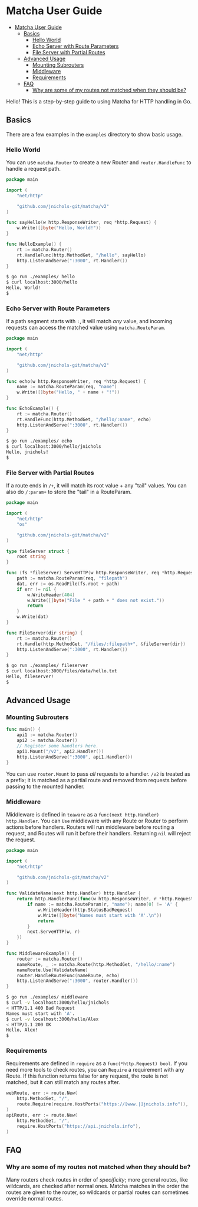 # Matcha User Guide

- [Matcha User Guide](#matcha-user-guide)
	- [Basics](#basics)
		- [Hello World](#hello-world)
		- [Echo Server with Route Parameters](#echo-server-with-route-parameters)
		- [File Server with Partial Routes](#file-server-with-partial-routes)
	- [Advanced Usage](#advanced-usage)
		- [Mounting Subrouters](#mounting-subrouters)
		- [Middleware](#middleware)
		- [Requirements](#requirements)
	- [FAQ](#faq)
		- [Why are some of my routes not matched when they should be?](#why-are-some-of-my-routes-not-matched-when-they-should-be)

Hello! This is a step-by-step guide to using Matcha for HTTP handling in Go.

## Basics

There are a few examples in the `examples` directory to show basic usage.

### Hello World

You can use `matcha.Router` to create a new Router and `router.HandleFunc` to handle a request path.

```go
package main

import (
	"net/http"

	"github.com/jnichols-git/matcha/v2"
)

func sayHello(w http.ResponseWriter, req *http.Request) {
	w.Write([]byte("Hello, World!"))
}

func HelloExample() {
	rt := matcha.Router()
	rt.HandleFunc(http.MethodGet, "/hello", sayHello)
	http.ListenAndServe(":3000", rt.Handler())
}
```

```sh
$ go run ./examples/ hello
$ curl localhost:3000/hello
Hello, World!
$
```

### Echo Server with Route Parameters

If a path segment starts with `:`, it will match *any* value, and incoming requests can access the matched value using `matcha.RouteParam`.

```go
package main

import (
	"net/http"

	"github.com/jnichols-git/matcha/v2"
)

func echo(w http.ResponseWriter, req *http.Request) {
	name := matcha.RouteParam(req, "name")
	w.Write([]byte("Hello, " + name + "!"))
}

func EchoExample() {
	rt := matcha.Router()
	rt.HandleFunc(http.MethodGet, "/hello/:name", echo)
	http.ListenAndServe(":3000", rt.Handler())
}
```

```sh
$ go run ./examples/ echo
$ curl localhost:3000/hello/jnichols
Hello, jnichols!
$
```

### File Server with Partial Routes

If a route ends in `/+`, it will match its root value + any "tail" values. You can also do `/:param+` to store the "tail" in a RouteParam.

```go
package main

import (
	"net/http"
	"os"

	"github.com/jnichols-git/matcha/v2"
)

type fileServer struct {
	root string
}

func (fs *fileServer) ServeHTTP(w http.ResponseWriter, req *http.Request) {
	path := matcha.RouteParam(req, "filepath")
	dat, err := os.ReadFile(fs.root + path)
	if err != nil {
		w.WriteHeader(404)
		w.Write([]byte("File " + path + " does not exist."))
		return
	}
	w.Write(dat)
}

func FileServer(dir string) {
	rt := matcha.Router()
	rt.Handle(http.MethodGet, "/files/:filepath+", &fileServer{dir})
	http.ListenAndServe(":3000", rt.Handler())
}
```

```sh
$ go run ./examples/ fileserver
$ curl localhost:3000/files/data/hello.txt
Hello, fileserver!
$
```

## Advanced Usage

### Mounting Subrouters

```go
func main() {
    api1 := matcha.Router()
    api2 := matcha.Router()
    // Register some handlers here.
    api1.Mount("/v2", api2.Handler())
    http.ListenAndServe(":3000", api1.Handler())
}
```

You can use `router.Mount` to pass *all* requests to a handler. `/v2` is treated as a prefix; it is matched as a partial route and removed from requests before passing to the mounted handler.

### Middleware

Middleware is defined in `teaware` as a `func(next http.Handler) http.Handler`. You can `Use` middleware with any Route or Router to perform actions before handlers. Routers will run middleware before routing a request, and Routes will run it before their handlers. Returning `nil` will reject the request.

```go
package main

import (
	"net/http"

	"github.com/jnichols-git/matcha/v2"
)

func ValidateName(next http.Handler) http.Handler {
	return http.HandlerFunc(func(w http.ResponseWriter, r *http.Request) {
		if name := matcha.RouteParam(r, "name"); name[0] != 'A' {
			w.WriteHeader(http.StatusBadRequest)
			w.Write([]byte("Names must start with 'A'.\n"))
			return
		}
		next.ServeHTTP(w, r)
	})
}

func MiddlewareExample() {
	router := matcha.Router()
	nameRoute, _ := matcha.Route(http.MethodGet, "/hello/:name")
	nameRoute.Use(ValidateName)
	router.HandleRouteFunc(nameRoute, echo)
	http.ListenAndServe(":3000", router.Handler())
}

```

```sh
$ go run ./examples/ middleware
$ curl -v localhost:3000/hello/jnichols
< HTTP/1.1 400 Bad Request
Names must start with 'A'.
$ curl -v localhost:3000/hello/Alex
< HTTP/1.1 200 OK
Hello, Alex!
$
```

### Requirements

Requirements are defined in `require` as a `func(*http.Request) bool`. If you need more tools to check routes, you can `Require` a requirement with any Route. If this function returns false for any request, the route is not matched, but it can still match any routes after.

```go
webRoute, err := route.New(
    http.MethodGet, "/",
    route.Require(require.HostPorts("https://[www.|]jnichols.info")),
)
apiRoute, err := route.New(
    http.MethodGet, "/",
    require.HostPorts("https://api.jnichols.info"),
)
```

## FAQ

### Why are some of my routes not matched when they should be?

Many routers check routes in order of *specificity*; more general routes, like wildcards, are checked after normal ones. Matcha matches in the order the routes are given to the router, so wildcards or partial routes can sometimes override normal routes.

